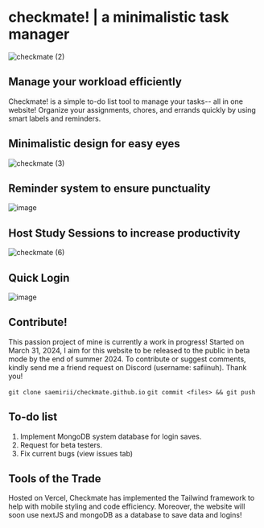 # checkmate! | a minimalistic task manager
![checkmate (2)](https://github.com/saemirii/checkmate/assets/88029789/9dbe5874-2d3c-4044-99f4-a3ebee06366f)

## Manage your workload efficiently
Checkmate! is a simple to-do list tool to manage your tasks-- all in one website! Organize your assignments, chores, and errands quickly by using smart labels and reminders. 

## Minimalistic design for easy eyes
![checkmate (3)](https://github.com/saemirii/checkmate/assets/88029789/54f4f483-e61a-45e7-94b1-81c4247d59ef)

## Reminder system to ensure punctuality
![image](https://github.com/saemirii/checkmate/assets/88029789/580ff60a-52d0-4f90-b55a-defea27c1e19)

## Host Study Sessions to increase productivity
![checkmate (6)](https://github.com/saemirii/checkmate.github.io/assets/88029789/ee79f14c-74b8-46f5-91ba-53c942e56c37)


## Quick Login 
![image](https://github.com/saemirii/checkmate/assets/88029789/ad3022cb-86ce-4044-a563-9fac15488b4c)

## Contribute!
This passion project of mine is currently a work in progress! Started on March 31, 2024, I aim for this website to be released to the public in beta mode by the end of summer 2024. To contribute or suggest comments, kindly send me a friend request on Discord (username: safiinuh). Thank you!

`git clone saemirii/checkmate.github.io`
`git commit <files> && git push`

## To-do list
1. Implement MongoDB system database for login saves.
2. Request for beta testers.
3. Fix current bugs (view issues tab)

## Tools of the Trade
Hosted on Vercel, Checkmate has implemented the Tailwind framework to help with mobile styling and code efficiency. Moreover, the website will soon use nextJS and mongoDB as a database to save data and logins! 
